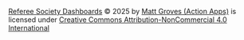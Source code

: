<a href="https://github.com/action-apps/RefereeSocietyDashboards">Referee Society Dashboards</a> © 2025 by <a href="https://creativecommons.org">Matt Groves (Action Apps)</a> is licensed under <a href="https://creativecommons.org/licenses/by-nc/4.0/">Creative Commons Attribution-NonCommercial 4.0 International</a><img src="https://mirrors.creativecommons.org/presskit/icons/cc.svg" alt="" style="max-width: 1em;max-height:1em;margin-left: .2em;"><img src="https://mirrors.creativecommons.org/presskit/icons/by.svg" alt="" style="max-width: 1em;max-height:1em;margin-left: .2em;"><img src="https://mirrors.creativecommons.org/presskit/icons/nc.svg" alt="" style="max-width: 1em;max-height:1em;margin-left: .2em;">
